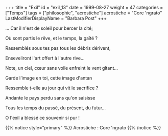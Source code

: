 +++
title = "Exil"
id = "exil_13"
date = 1999-08-27
weight = 47
categories = ["Temps"]
tags = ["philosophie", "acrostiche"]
acrostiche = "Core 'ngrato"
LastModifierDisplayName = "Barbara Post"
+++

... Car il n'est de soleil pour bercer la cité;

Où sont partis le rêve, et le temps, la gaîté ?

Rassemblés sous tes pas tous les débris dérivent,

Enseveliront l'art offert à l'autre rive...

Note, un ciel, cœur sans voile enfreint le vent gîtant...

Garde l'image en toi, cette image d'antan

Ressemble t-elle au jour qui vit le sacrifice ?

Andante le pays perdu sans qu'on saisisse

Tous les temps du passé, du présent, du futur...

O l'exil a blessé ce souvenir si pur !

{{% notice style="primary" %}}
Acrostiche : Core 'ngrato
{{% /notice %}}
